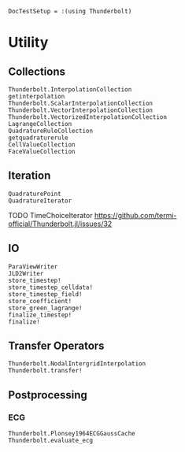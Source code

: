 ```@meta
DocTestSetup = :(using Thunderbolt)
```

# Utility

## Collections

```@docs
Thunderbolt.InterpolationCollection
getinterpolation
Thunderbolt.ScalarInterpolationCollection
Thunderbolt.VectorInterpolationCollection
Thunderbolt.VectorizedInterpolationCollection
LagrangeCollection
QuadratureRuleCollection
getquadraturerule
CellValueCollection
FaceValueCollection
```

## Iteration

```@docs
QuadraturePoint
QuadratureIterator
```

TODO TimeChoiceIterator https://github.com/termi-official/Thunderbolt.jl/issues/32

## IO

```@docs
ParaViewWriter
JLD2Writer
store_timestep!
store_timestep_celldata!
store_timestep_field!
store_coefficient!
store_green_lagrange!
finalize_timestep!
finalize!
```

## Transfer Operators

```@docs
Thunderbolt.NodalIntergridInterpolation
Thunderbolt.transfer!
```

## Postprocessing


### ECG

```@docs
Thunderbolt.Plonsey1964ECGGaussCache
Thunderbolt.evaluate_ecg
```
